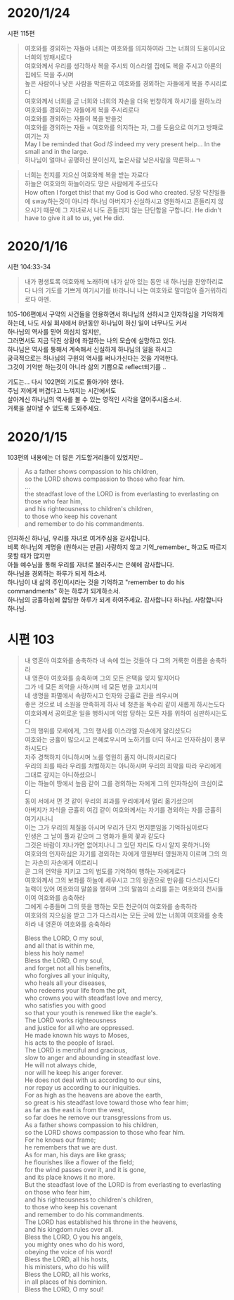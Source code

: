 # 2020/1/24
시편 115편

> 여호와를 경외하는 자들아 너희는 여호와를 의지하여라 그는 너희의 도움이시요 너희의 방패시로다  
> 여호와께서 우리를 생각하사 복을 주시되 이스라엘 집에도 복을 주시고 아론의 집에도 복을 주시며  
> 높은 사람이나 낮은 사람을 막론하고 여호와를 경외하는 자들에게 복을 주시리로다  
> 여호와께서 너희를 곧 너희와 너희의 자손을 더욱 번창하게 하시기를 원하노라   
여호와를 경외하는 자들에게 복을 주시리로다  
여호와를 경외하는 자들이 복을 받을것  
여호와를 경외하는 자들 = 여호와를 의지하는 자, 그를 도움으로 여기고 방패로 여기는 자  
May I be reminded that God _IS_ indeed my very present help... In the small and in the large.  
하나님이 얼마나 공평하신 분이신지, 높은사람 낮은사람을 막론하ㅗㄱ 

> 너희는 천지를 지으신 여호와께 복을 받는 자로다  
> 하늘은 여호와의 하늘이라도 땅은 사람에게 주셨도다  
How often I forget this! that my God is God who created. 당장 닥친일들에 sway하는것이 아니라 하나님 아버지가 신실하시고 영원하시고 흔들리지 않으시기 때문에 그 자녀로서 나도 흔들리지 않는 단단함을 구합니다. He didn't have to give it all to us, yet He did.


# 2020/1/16
시편 104:33-34
> 내가 평생토록 여호와께 노래하며 내가 살아 있는 동안 내 하나님을 찬양하리로다 나의 기도를 기쁘게 여기시기를 바라나니 나는 여호와로 말미암아 즐거워하리로다
아멘. 

105-106편에서 구약의 사건들을 인용하면서 하나님의 선하시고 인자하심을 기억하게 하는데, 
나도 사실 회사에서 8년동안 하나님이 하신 일이 너무나도 커서  
하나님의 역사를 믿어 의심치 않지만,  
그러면서도 지금 닥친 상황에 좌절하는 나의 모습에 실망하고 있다.  
하나님은 역사를 통해서 계속해서 신실하게 하나님의 일을 하시고  
궁극적으로는 하나님의 구원의 역사를 써나가신다는 것을 기억한다.  
그것이 기억만 하는것이 아니라 삶의 기쁨으로 reflect되기를  ..  
  

기도는... 다시 102편의 기도로 돌아가야 했다.  
주님 저에게 버겹다고 느껴지는 시간에서도  
살아계신 하나님의 역사를 볼 수 있는 영적인 시각을 열어주시옵소서.  
거룩을 살아낼 수 있도록 도와주세요. 





# 2020/1/15 
103편의 내용에는 더 많은 기도할거리들이 있었지만..

> As a father shows compassion to his children,  
> so the LORD shows compassion to those who fear him.  
> ...  
> the steadfast love of the LORD is from everlasting to everlasting on those who fear him,  
> and his righteousness to children's children,  
> to those who keep his covenant  
> and remember to do his commandments.  

인자하신 하나님, 우리를 자녀로 여겨주심을 감사합니다.  
비록 하나님의 계명을 (원하시는 만큼) 사랑하지 않고 기억_remember_ 하고도 따르지 못할 때가 많지만  
아들 예수님을 통해 우리를 자녀로 불러주시는 은혜에 감사합니다.   
하나님을 경외하는 하루가 되게 하소서.   
하나님이 내 삶의 주인이시라는 것을 기억하고 "remember to do his commandments" 하는 하루가 되게하소서.  
하나님의 긍휼하심에 합당한 하루가 되게 하여주세요. 감사합니다 하나님. 사랑합니다 하나님.   




# 시편 103
>내 영혼아 여호와를 송축하라 내 속에 있는 것들아 다 그의 거룩한 이름을 송축하라  
>내 영혼아 여호와를 송축하며 그의 모든 은택을 잊지 말지어다  
>그가 네 모든 죄악을 사하시며 네 모든 병을 고치시며  
>네 생명을 파멸에서 속량하시고 인자와 긍휼로 관을 씌우시며  
>좋은 것으로 네 소원을 만족하게 하사 네 청춘을 독수리 같이 새롭게 하시는도다  
>여호와께서 공의로운 일을 행하시며 억압 당하는 모든 자를 위하여 심판하시는도다  
>그의 행위를 모세에게, 그의 행사를 이스라엘 자손에게 알리셨도다  
>여호와는 긍휼이 많으시고 은혜로우시며 노하기를 더디 하시고 인자하심이 풍부하시도다  
>자주 경책하지 아니하시며 노를 영원히 품지 아니하시리로다  
>우리의 죄를 따라 우리를 처벌하지는 아니하시며 우리의 죄악을 따라 우리에게 그대로 갚지는 아니하셨으니  
>이는 하늘이 땅에서 높음 같이 그를 경외하는 자에게 그의 인자하심이 크심이로다  
>동이 서에서 먼 것 같이 우리의 죄과를 우리에게서 멀리 옮기셨으며  
>아버지가 자식을 긍휼히 여김 같이 여호와께서는 자기를 경외하는 자를 긍휼히 여기시나니  
>이는 그가 우리의 체질을 아시며 우리가 단지 먼지뿐임을 기억하심이로다  
>인생은 그 날이 풀과 같으며 그 영화가 들의 꽃과 같도다  
>그것은 바람이 지나가면 없어지나니 그 있던 자리도 다시 알지 못하거니와  
>여호와의 인자하심은 자기를 경외하는 자에게 영원부터 영원까지 이르며 그의 의는 자손의 자손에게 이르리니  
>곧 그의 언약을 지키고 그의 법도를 기억하여 행하는 자에게로다  
>여호와께서 그의 보좌를 하늘에 세우시고 그의 왕권으로 만유를 다스리시도다  
>능력이 있어 여호와의 말씀을 행하며 그의 말씀의 소리를 듣는 여호와의 천사들이여 여호와를 송축하라  
>그에게 수종들며 그의 뜻을 행하는 모든 천군이여 여호와를 송축하라  
>여호와의 지으심을 받고 그가 다스리시는 모든 곳에 있는 너희여 여호와를 송축하라 내 영혼아 여호와를 송축하라   
>   
>   
>Bless the LORD, O my soul,  
>and all that is within me,  
>bless his holy name!  
>Bless the LORD, O my soul,  
>and forget not all his benefits,  
>who forgives all your iniquity,  
>who heals all your diseases,  
>who redeems your life from the pit,  
>who crowns you with steadfast love and mercy,  
>who satisfies you with good  
>so that your youth is renewed like the eagle's.  
>The LORD works righteousness  
>and justice for all who are oppressed.  
>He made known his ways to Moses,  
>his acts to the people of Israel.  
>The LORD is merciful and gracious,  
>slow to anger and abounding in steadfast love.  
>He will not always chide,  
>nor will he keep his anger forever.  
>He does not deal with us according to our sins,  
>nor repay us according to our iniquities.  
>For as high as the heavens are above the earth,  
>so great is his steadfast love toward those who fear him;  
>as far as the east is from the west,  
>so far does he remove our transgressions from us.  
>As a father shows compassion to his children,  
>so the LORD shows compassion to those who fear him.  
>For he knows our frame;  
>he remembers that we are dust.  
>As for man, his days are like grass;  
>he flourishes like a flower of the field;  
>for the wind passes over it, and it is gone,  
>and its place knows it no more.  
>But the steadfast love of the LORD is from everlasting to everlasting on those who fear him,  
>and his righteousness to children's children,  
>to those who keep his covenant  
>and remember to do his commandments.  
>The LORD has established his throne in the heavens,  
>and his kingdom rules over all.  
>Bless the LORD, O you his angels,  
>you mighty ones who do his word,  
>obeying the voice of his word!  
>Bless the LORD, all his hosts,  
>his ministers, who do his will!  
>Bless the LORD, all his works,  
>in all places of his dominion.  
>Bless the LORD, O my soul!
